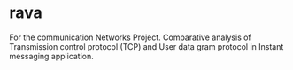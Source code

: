 # rava
For the communication Networks Project. Comparative analysis of Transmission control protocol (TCP) and User data gram protocol in Instant messaging application.
